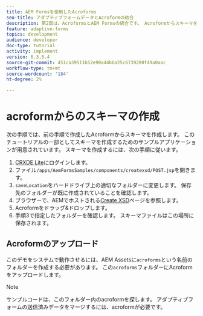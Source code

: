 ```yaml
---
title: AEM Formsを使用したAcroforms
seo-title: アダプティブフォームデータとAcroformの結合
description: 第2部は、AcroformsとAEM Formsの統合です。 Acroformからスキーマを作成します。
feature: adaptive-forms
topics: development
audience: developer
doc-type: tutorial
activity: implement
version: 6.3,6.4
source-git-commit: 451ca39511b52e90a44bba25c6739280f49a0aac
workflow-type: tm+mt
source-wordcount: '184'
ht-degree: 2%

---
```



# acroformからのスキーマの作成

次の手順では、前の手順で作成したAcroformからスキーマを作成します。 このチュートリアルの一部としてスキーマを作成するためのサンプルアプリケーションが用意されています。 スキーマを作成するには、次の手順に従います。

1. [CRXDE Lite](http://localhost:4502/crx/de)にログインします。
2. ファイル`/apps/AemFormsSamples/components/createxsd/POST.jsp`を開きます。
3. `saveLocation`をハードドライブ上の適切なフォルダーに変更します。 保存先のフォルダーが既に作成されていることを確認します。
4. ブラウザーで、AEMでホストされる[Create XSD](http://localhost:4502/content/DocumentServices/CreateXsd.html)ページを参照します。
5. Acroformをドラッグ&amp;ドロップします。
6. 手順3で指定したフォルダーを確認します。 スキーマファイルはこの場所に保存されます。

## Acroformのアップロード

このデモをシステムで動作させるには、AEM Assetsに`acroforms`という名前のフォルダーを作成する必要があります。 この`acroforms`フォルダーにAcroformをアップロードします。

>[!NOTE]
>
>サンプルコードは、このフォルダー内のacroformを探します。 アダプティブフォームの送信済みデータをマージするには、acroformが必要です。
